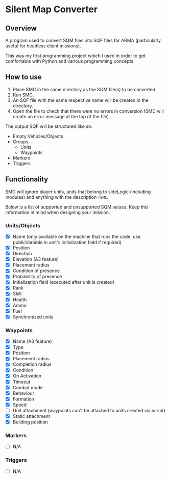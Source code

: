 Silent Map Converter
========================

## Overview
A program used to convert SQM files into SQF files for ARMA (particularly useful for headless client missions).

This was my first programming project which I used in order to get comfortable with Python and various programming concepts.

## How to use
1. Place SMC in the same directory as the SQM file(s) to be converted.
2. Run SMC.
3. An SQF file with the same respective name will be created in the directory.
4. Open the file to check that there were no errors in conversion (SMC will create an error message at the top of the file).

The output SQF will be structured like so:

- Empty Vehicles/Objects
- Groups
  - Units
  - Waypoints
- Markers
- Triggers

## Functionality
SMC will ignore player units, units that belong to sideLogic (including modules) and anything with the description `!SMC`.

Below is a list of supported and unsupported SQM values. Keep this information in mind when designing your mission.
### Units/Objects

- [x] Name (only available on the machine that runs the code, use publicVariable in unit's initialization field if required)
- [x] Position
- [x] Direction
- [x] Elevation (A3 feature)
- [x] Placement radius
- [x] Condition of presence
- [x] Probability of presence
- [x] Initialization field (executed after unit is created)
- [x] Rank
- [x] Skill
- [x] Health
- [x] Ammo
- [x] Fuel
- [x] Synchronized units

### Waypoints

- [x] Name (A3 feature)
- [x] Type
- [x] Position
- [x] Placement radius
- [x] Completion radius
- [x] Condition
- [x] On Activation
- [x] Timeout
- [x] Combat mode
- [x] Behaviour
- [x] Formation
- [x] Speed
- [ ] Unit attachment (waypoints can't be attached to units created via script)
- [x] Static attachment
- [x] Building position

### Markers

- [ ] N/A

### Triggers

- [ ] N/A